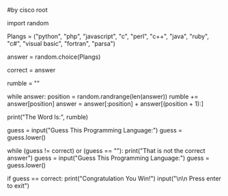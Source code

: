 #by cisco root

import random

Plangs = ("python", "php", "javascript", "c", "perl", "c++", "java", "ruby", "c#", "visual basic", "fortran", "parsa")

answer = random.choice(Plangs)

correct = answer

rumble = ""

while answer:
    position = random.randrange(len(answer))
    rumble += answer[position]
    answer = answer[:position] + answer[(position + 1):]

print("The Word Is:", rumble)

guess = input("Guess This Programming Language:")
guess = guess.lower()

while (guess != correct) or (guess == ""):
    print("That is not the correct answer")
    guess = input("Guess This Programming Language:")
    guess = guess.lower()
	
if guess == correct:
    print("Congratulation You Win!")
    input("\n\n Press enter to exit")
